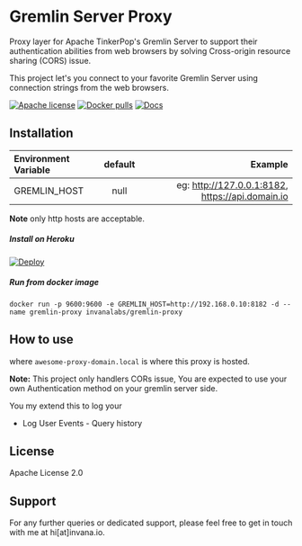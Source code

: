 # Gremlin Server Proxy 

Proxy layer for Apache TinkerPop's Gremlin Server to support their 
authentication abilities from web browsers by solving Cross-origin resource sharing (CORS) issue.

This project let's you connect to your favorite Gremlin Server using connection 
strings from the web browsers. 

[![Apache license](https://img.shields.io/badge/license-Apache-blue.svg)](https://github.com/invanalabs/gremlin-proxy/blob/master/LICENSE) 
[![Docker pulls](https://img.shields.io/docker/pulls/invanalabs/gremlin-proxy)](https://hub.docker.com/r/invanalabs/gremlin-proxy)
[![Docs](https://img.shields.io/badge/docs-latest%20version-blue)](https://invana.io/docs.html)



## Installation


| Environment Variable        | default           | Example                            |
|:--------------------------- |:-----------------:| ----------------------------------:|
| GREMLIN_HOST                | null              | eg: http://127.0.0.1:8182, https://api.domain.io |
 
**Note** only http hosts are acceptable.

##### Install on Heroku
[![Deploy](https://www.herokucdn.com/deploy/button.svg)](https://heroku.com/deploy?template=https://github.com/invanalabs/graph-explorer/tree/master)


##### Run from docker image
```shell script
docker run -p 9600:9600 -e GREMLIN_HOST=http://192.168.0.10:8182 -d --name gremlin-proxy invanalabs/gremlin-proxy 
```

## How to use 


where `awesome-proxy-domain.local` is where this proxy is hosted.

**Note:** This project only handlers CORs issue, You are expected to use your own
 Authentication method on your gremlin server side.



You my extend this to log your

- Log User Events - Query history



## License 

Apache License 2.0

## Support

For any further queries or dedicated support, please feel free to get in touch with me at hi[at]invana.io.

